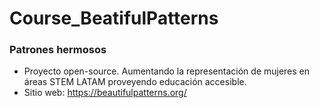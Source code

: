 # Course_BeatifulPatterns

### Patrones hermosos
- Proyecto open-source. Aumentando la representación de mujeres en áreas STEM LATAM proveyendo educación accesible.
- Sitio web: https://beautifulpatterns.org/

